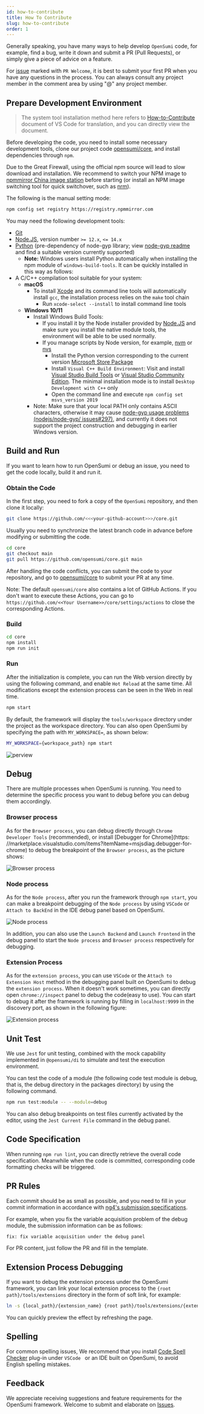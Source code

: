 ```yaml
---
id: how-to-contribute
title: How To Contribute
slug: how-to-contribute
order: 1
---
```


Generally speaking, you have many ways to help develop `OpenSumi` code, for example, find a bug, write it down and submit a PR (Pull Requests), or simply give a piece of advice on a feature.

For [issue](https://github.com/opensumi/core/issues) marked with `PR Welcome`, it is best to submit your first PR when you have any questions in the process. You can always consult any project member in the comment area by using "@" any project member.

## Prepare Development Environment

> The system tool installation method here refers to [How-to-Contribute](https://github.com/microsoft/vscode/wiki/How-to-Contribute) document of VS Code for translation, and you can directly view the document.

Before developing the code, you need to install some necessary development tools, clone our project code [opensumi/core](https://github.com/opensumi/core), and install dependencies through `npm`.

Due to the Great Firewall, using the official npm source will lead to slow download and installation. We recommend to switch your NPM image to  [npmmirror China image station](https://npmmirror.com/) before starting (or install an NPM image switching tool for quick switchover, such as [nrm](https://www.npmjs.com/package/nrm)).

The following is the manual setting mode:

```bash
npm config set registry https://registry.npmmirror.com
```

You may need the following development tools:

- [Git](https://git-scm.com)
- [Node.JS](https://nodejs.org/en/), version number `>= 12.x`, `<= 14.x`
- [Python](https://www.python.org/downloads/) \(pre-dependency of node-gyp library; view [node-gyp readme](https://github.com/nodejs/node-gyp#installation) and find a suitable version currently supported\)
  - **Note:** Windows users install Python automatically when installing the npm module of `windows-build-tools`. It can be quickly installed in this way as follows:
- A C/C++ compilation tool suitable for your system:
  - **macOS**
    - To install [Xcode](https://developer.apple.com/xcode/downloads/) and its command line tools will automatically install `gcc`, the installation process relies on the `make` tool chain
      - Run `xcode-select --install` to install command line tools
  - **Windows 10/11**
    - Install Windows Build Tools:
      - If you install it by the Node installer provided by [Node.JS](https://nodejs.org/en/download/) and make sure you install the native module tools, the environment will be able to be used normally.
      - If you manage scripts by Node version, for example, [nvm](https://github.com/coreybutler/nvm-windows) or [nvs](https://github.com/jasongin/nvs)
        - Install the Python version corresponding to the current version [Microsoft Store Package](https://docs.python.org/3/using/windows.html#the-microsoft-store-package)
        - Install `Visual C++ Build Environment`: Visit and install [Visual Studio Build Tools](https://visualstudio.microsoft.com/zh-hans/thank-you-downloading-visual-studio/?sku=BuildTools) or [Visual Studio Community Edition](https://visualstudio.microsoft.com/zh-hans/thank-you-downloading-visual-studio/?sku=Community). The minimal installation mode is to install `Desktop Development with C++` only
        - Open the command line and execute `npm config set msvs_version 2019`
    - Note: Make sure that your local PATH only contains ASCII characters, otherwise it may cause [node-gyp usage problems (nodejs/node-gyp/ issues#297)](https://github.com/nodejs/node-gyp/issues/297), and currently it does not support the project construction and debugging in earlier Windows version.

## Build and Run

If you want to learn how to run OpenSumi or debug an issue, you need to get the code locally, build it and run it.

### Obtain the Code

In the first step, you need to fork a copy of the `OpenSumi` repository, and then clone it locally:

```bash
git clone https://github.com/<<<your-github-account>>>/core.git
```

Usually you need to synchronize the latest branch code in advance before modifying or submitting the code.

```bash
cd core
git checkout main
git pull https://github.com/opensumi/core.git main
```

After handling the code conflicts, you can submit the code to your repository, and go to [opensumi/core](https://github.com/opensumi/core/pulls) to submit your PR at any time.

Note: The default `opensumi/core` also contains a lot of GitHub Actions. If you don't want to execute these Actions, you can go to `https://github.com/<<Your Username>>/core/settings/actions` to close the corresponding Actions.

### Build

```bash
cd core
npm install
npm run init
```

### Run

After the initialization is complete, you can run the Web version directly by using the following command, and enable `Hot Reload` at the same time. All modifications except the extension process can be seen in the Web in real time.

```bash
npm start
```

By default, the framework will display the `tools/workspace` directory under the project as the workspace directory. You can also open OpenSumi by specifying the path with `MY_WORKSPACE=`, as shown below:

```bash
MY_WORKSPACE={workspace_path} npm start
```

![perview](https://img.alicdn.com/imgextra/i2/O1CN01RkgC7P1zhGC1IgghU_!!6000000006745-2-tps-2930-1802.png)

## Debug

There are multiple processes when OpenSumi is running. You need to determine the specific process you want to debug before you can debug them accordingly.

### Browser process

As for the `Browser process`, you can debug directly through `Chrome Developer Tools` (recommended), or install [Debugger for Chrome](https: //marketplace.visualstudio.com/items?itemName=msjsdiag.debugger-for-chrome) to debug the breakpoint of the `Browser process`, as the picture shows:

![Browser process](https://img.alicdn.com/imgextra/i2/O1CN01RytoAv1zgLMg9FCna_!!6000000006743-2-tps-2602-1732.png#id=YcHEw&originHeight=1732&originWidth=2602&originalType=binary&ratio=1&status=done&style=none)

### Node process

As for the `Node process`, after you run the framework through `npm start`, you can make a breakpoint debugging of the `Node process` by using `VSCode` or `Attach to BackEnd` in the IDE debug panel based on OpenSumi.

![Node process](https://img.alicdn.com/imgextra/i3/O1CN014Or5e01CFOtP5rM44_!!6000000000051-2-tps-2828-1760.png#id=fYIYf&originHeight=1760&originWidth=2828&originalType=binary&ratio=1&status=done&style=none)

In addition, you can also use the `Launch Backend` and `Launch Frontend` in the debug panel to start the `Node process` and `Browser process` respectively for debugging.

### Extension Process

As for the `extension process`, you can use `VSCode` or the `Attach to Extension Host` method in the debugging panel built on OpenSumi to debug the `extension process`. When it doesn't work sometimes, you can directly open `chrome://inspect` panel to debug the code(easy to use). You can start to debug it after the framework is running by filling in `localhost:9999` in the discovery port, as shown in the following figure: 

![Extension process](https://img.alicdn.com/imgextra/i4/O1CN01qr67Fb1LCxJsM9S8p_!!6000000001264-2-tps-2500-1412.png#id=MrtyW&originHeight=1412&originWidth=2500&originalType=binary&ratio=1&status=done&style)

## Unit Test

We use `Jest` for unit testing, combined with the mock capability implemented in `@opensumi/di` to simulate and test the execution environment.

You can test the code of a module (the following code test module is debug, that is, the debug directory in the packages directory) by using the following command.

```bash
npm run test:module -- --module=debug
```

You can also debug breakpoints on test files currently activated by the editor, using the `Jest Current File` command in the debug panel.

## Code Specification

When running `npm run lint`, you can directly retrieve the overall code specification. Meanwhile when the code is committed, corresponding code formatting checks will be triggered.

## PR Rules

Each commit should be as small as possible, and you need to fill in your commit information in accordance with [ng4's submission specifications](https://www.npmjs.com/package/@commitlint/config-conventional#type-enum).

For example, when you fix the variable acquisition problem of the debug module, the submission information can be as follows:

```txt
fix: fix variable acquisition under the debug panel
```

For PR content, just follow the PR and fill in the template.

## Extension Process Debugging

If you want to debug the extension process under the OpenSumi framework, you can link your local extension process to the `{root path}/tools/extensions` directory in the form of soft link, for example:

```bash
ln -s {local_path}/{extension_name} {root path}/tools/extensions/{extension_name}
```

You can quickly preview the effect by refreshing the page.

## Spelling

For common spelling issues, We recommend that you install [Code Spell Checker](https://marketplace.visualstudio.com/items?itemName=streetsidesoftware.code-spell-checker) plug-in under `VSCode ` or an IDE built on OpenSumi, to avoid English spelling mistakes.

## Feedback

We appreciate receiving suggestions and feature requirements for the OpenSumi framework. Welcome to submit and elaborate on [Issues](https://github.com/opensumi/core/issues).

